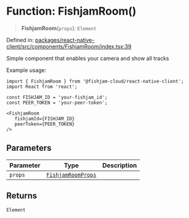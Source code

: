 # Function: FishjamRoom()

> **FishjamRoom**(`props`): `Element`

Defined in: [packages/react-native-client/src/components/FishjamRoom/index.tsx:39](https://github.com/fishjam-cloud/mobile-client-sdk/blob/76d05a6e62b137b02043a8a00ca762ff218a64b5/packages/react-native-client/src/components/FishjamRoom/index.tsx#L39)

Simple component that enables your camera and show all tracks

Example usage:
```tsx
import { FishjamRoom } from '@fishjam-cloud/react-native-client';
import React from 'react';

const FISHJAM_ID = 'your-fishjam_id';
const PEER_TOKEN = 'your-peer-token';

<FishjamRoom
   fishjamId={FISHJAM_ID}
   peerToken={PEER_TOKEN}
/>
```

## Parameters

| Parameter | Type | Description |
| ------ | ------ | ------ |
| `props` | [`FishjamRoomProps`](../type-aliases/FishjamRoomProps.md) |  |

## Returns

`Element`
